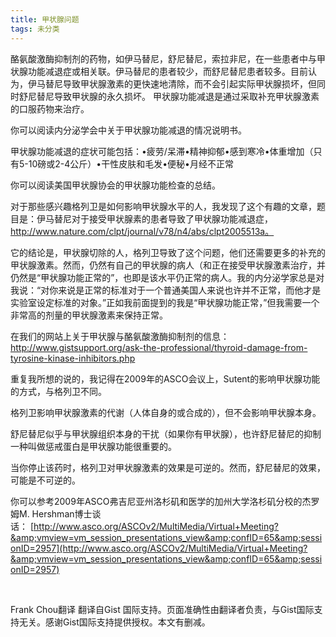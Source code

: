 ```yaml
---
title: 甲状腺问题
tags: 未分类
---
```


酪氨酸激酶抑制剂的药物，如伊马替尼，舒尼替尼，索拉非尼，在一些患者中与甲状腺功能减退症或相关联。伊马替尼的患者较少，而舒尼替尼患者较多。目前认为，伊马替尼导致甲状腺激素的更快速地清除，而不会引起实际甲状腺损坏，但同时舒尼替尼导致甲状腺的永久损坏。 甲状腺功能减退是通过采取补充甲状腺激素的口服药物来治疗。

你可以阅读内分泌学会中关于甲状腺功能减退的情况说明书。

甲状腺功能减退的症状可能包括：•疲劳/呆滞•精神抑郁•感到寒冷•体重增加（只有5-10磅或2-4公斤）•干性皮肤和毛发•便秘•月经不正常

你可以阅读美国甲状腺协会的甲状腺功能检查的总结。

对于那些感兴趣格列卫是如何影响甲状腺水平的人，我发现了这个有趣的文章，题目是：伊马替尼对于接受甲状腺素的患者导致了甲状腺功能减退症，http://www.nature.com/clpt/journal/v78/n4/abs/clpt2005513a。

它的结论是，甲状腺切除的人，格列卫导致了这个问题，他们还需要更多的补充的甲状腺激素。然而，仍然有自己的甲状腺的病人（和正在接受甲状腺激素治疗，并仍然是“甲状腺功能正常的”，也即是该水平仍正常的病人。我的内分泌学家总是对我说：“对你来说是正常的标准对于一个普通美国人来说也许并不正常，而他才是实验室设定标准的对象。”正如我前面提到的我是“甲状腺功能正常，”但我需要一个非常高的剂量的甲状腺激素来保持正常。

在我们的网站上关于甲状腺与酪氨酸激酶抑制剂的信息：http://www.gistsupport.org/ask-the-professional/thyroid-damage-from-tyrosine-kinase-inhibitors.php

重复我所想的说的，我记得在2009年的ASCO会议上，Sutent的影响甲状腺功能的方式，与格列卫不同。

格列卫影响甲状腺激素的代谢（人体自身的或合成的），但不会影响甲状腺本身。

舒尼替尼似乎与甲状腺组织本身的干扰（如果你有甲状腺），也许舒尼替尼的抑制一种叫做惩戒蛋白是甲状腺功能很重要的。

当你停止该药时，格列卫对甲状腺激素的效果是可逆的。然而，舒尼替尼的效果，可能是不可逆的。

你可以参考2009年ASCO弗吉尼亚州洛杉矶和医学的加州大学洛杉矶分校的杰罗姆M. Hershman博士谈话： [http://www.asco.org/ASCOv2/MultiMedia/Virtual+Meeting?&amp;vmview=vm_session_presentations_view&amp;confID=65&amp;sessionID=2957](http://www.asco.org/ASCOv2/MultiMedia/Virtual+Meeting?&amp;vmview=vm_session_presentations_view&amp;confID=65&amp;sessionID=2957)

&nbsp;

Frank Chou翻译 翻译自Gist 国际支持。页面准确性由翻译者负责，与Gist国际支持无关。感谢Gist国际支持提供授权。本文有删减。

